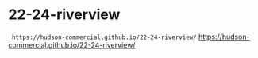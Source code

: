# 22-24-riverview
`` https://hudson-commercial.github.io/22-24-riverview/``
 https://hudson-commercial.github.io/22-24-riverview/

